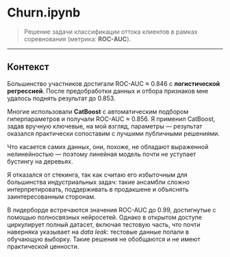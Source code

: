 # Churn.ipynb

> Решение задачи классификации оттока клиентов в рамках соревнования (метрика: **ROC-AUC**).

---

## Контекст
Большинство участников достигали ROC-AUC ≈ 0.846 с **логистической регрессией**. После предобработки данных и отбора признаков мне удалось поднять результат до 0.853.

Многие использовали **CatBoost** с автоматическим подбором гиперпараметров и получали ROC-AUC ≈ 0.856. Я применил CatBoost, задав вручную ключевые, на мой взгляд, параметры — результат оказался практически сопоставим с лучшими публичными решениями.

Что касается самих данных, они, похоже, не обладают выраженной нелинейностью — поэтому линейная модель почти не уступает бустингу на деревьях.

Я отказался от стекинга, так как считаю его избыточным для большинства индустриальных задач: такие ансамбли сложно интерпретировать, поддерживать в продакшене и объяснять заинтересованным сторонам.

В лидерборде встречаются значения ROC-AUC до 0.99, достигнутые с помощью полносвязных нейросетей. Однако в открытом доступе циркулирует полный датасет, включая тестовую часть, что почти наверняка указывает на *data leak*: тестовые данные попали в обучающую выборку. Такие решения не обобщаются и не имеют практической ценности.
